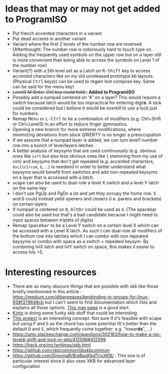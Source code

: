 # Ideas that may or may not get added to ProgramISO

* Put french accented characters in a variant
* Put dead accents in another variant
* Variant where the first 2 levels of the number row are reversed (Afterthought: The number row is notoriously hard to touch type on. Adding the frequently used symbols on the upper row but on a layer still is more convenient than being able to access the symbols on Level 1 of the number row)
* Variant(?) with a 5th level set as a Latch on <kbd>R-Shift</kbd> key to access accented characters like on my old unreleased prototype kb layouts. (Physical <kbd>Ctrl</kbd> key(s) can be used to regain lost compose key. Same can be said for the menu key)
* ~~Level3 M-Enter-Ctrl key could hold ;~~ **Added to ProgramISO**
* Possibly add a numpad centered on 'K' on a layer? This would require a switch because latch would be too impractical for entering digit**s**. A lock could be considered but I believe it would be overkill to use a lock just for numbers.
* Remap <kbd>Menu</kbd> or <kbd>L-Ctrl</kbd> to be a combination of modifiers (e.g. Ctrl+Shift or Ctrl+Level3) in an effort to reduce finger gymnastics.
* Opening a new branch for more extreme modifications, where minimizing deviations from stock QWERTY is no longer a preoccupation
* If we assume that a numpad layer is added, we can turn level1 number row into a bunch of level/layers latches
* A better analysis of keysyms that are used continuously (e.g. obvious ones like `Left` but also less obvious ones like `{` stemming from my use of vim) and keysyms that don't get repeated (e.g. accented characters, `âscîîcîrcum`, `$`, ...) is needeed in order to better understand what keysyms would benefit from *switches* and add non-repeated keysyms on a layer that is accessed with a *latch*.
* xcape can also be used to dual-role a level X switch and a level Y latch on the same key
* I don't use PgUp and PgDn a lot and yet they occupy the home row. <kbd>S</kbd> and <kbd>D</kbd> could instead yield openers and closers (i.e. parens and brackets) on certain layers
* If numpad is centered on <kbd>K</kbd>, <kbd>AltGr</kbd> could be used as `0`. (The spacebar could also be used but that's a bad candidate because I might need to input spaces between triplets of digits)
* Remap <kbd>Spacebar</kbd> to be a Level Y switch on a certain level X which can be accessed with a Level X latch. As such I can dual-role all modifiers of the bottom row into latches which I can combo with non repeated keysyms or combo with space as a switch + repeated keysym. By combining lvlX latch and lvlY switch on space, this makes it easier to access lvls >5.

# Interesting resources
* There are so many obscure things that are possible with xkb like those briefly mentionned in this article : https://medium.com/@benreaves/keybinding-in-groups-for-linux-938f379648cb but I can't seem to find documentation which lists and explains all those options. [This man page](https://www.systutorials.com/docs/linux/man/3-XkbKeyTypesForCoreSymbols/) is a good start.
* [Kinto](https://github.com/rbreaves/kinto) is doing some funky xkb stuff that could be interesting.
* [This project](https://gitlab.com/wsha/chorded_keymap) is an interesting concept. Not sure if it's feasible with xcape but using <kbd>F</kbd> and <kbd>S</kbd> as the chord has some potential (It's better than the default <kbd>D</kbd> and <kbd>S</kbd>, which frequently come together: e.g. "towar**ds**", ...)
* https://unix.stackexchange.com/questions/302163/how-to-make-a-iso-level4-shift-and-lock-in-xkb/412599#412599
* https://hack.org/mc/writings/xkb.html
* https://github.com/xkbcommon/libxkbcommon
* https://github.com/DreymaR/BigBagKbdTrixXKB/ : This one is of particular interest since it also uses XKB for advanced layer configuration
